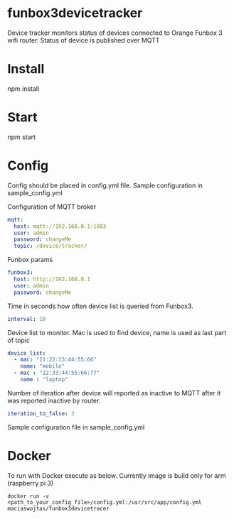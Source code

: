 # funbox3devicetracker
Device tracker monitors status of devices connected to Orange Funbox 3 wifi router. Status of device is published over MQTT

# Install
npm install

# Start
npm start

# Config
Config should be placed in config.yml file. Sample configuration in sample_config.yml

Configuration of MQTT broker
``` yaml
mqtt: 
  host: mqtt://192.168.0.1:1883
  user: admin
  password: changeMe
  topic: /device/tracker/
```
Funbox params
``` yaml
funbox3:
  host: http://192.168.0.1
  user: admin
  password: changeMe
```  
Time in seconds how often device list is queried from Funbox3.
``` yaml
interval: 10
```
Device list to monitor. Mac is used to find device, name is used as last part of topic
``` yaml
device_list: 
  - mac: "11:22:33:44:55:66"
    name: "mobile"
  - mac : "22:33:44:55:66:77"
    name : "laptop"
```
Number of iteration after device will reported as inactive to MQTT after it was reported inactive by router. 
``` yaml
iteration_to_false: 3
```

Sample configuration file in sample_config.yml

# Docker
To run with Docker execute as below. Currently image is build only for arm (raspberry pi 3)
``` 
docker run -v <path_to_your_config_file>/config.yml:/usr/src/app/config.yml  maciaswojtas/funbox3devicetracer
``` 

